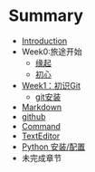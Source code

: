 # Summary

* [Introduction](README.md)
* Week0:旅途开始
   * [缘起](ch1-start.md)
   * [初心](start.md)
* [Week1：初识Git](git.md)
   * [git安装](git_setup.md)
* [Markdown](markdown.md)
* [github](github.md)
* [Command](command.md)
* [TextEditor](text-editor.md)
* [Python 安装/配置](setup.md)
* 未完成章节

